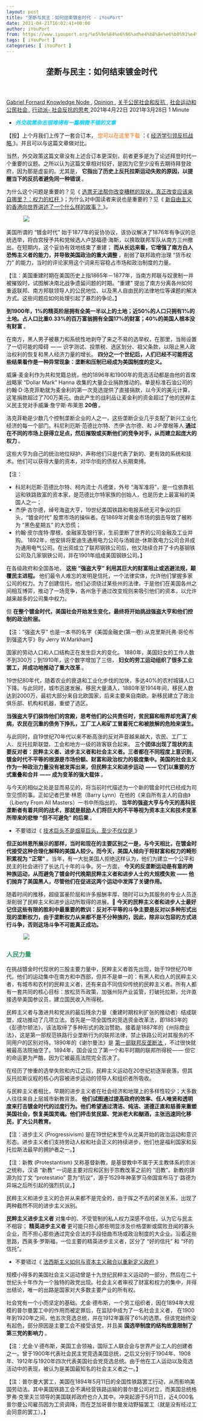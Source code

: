 ```yaml
---
layout: post
title: "垄断与民主：如何结束镀金时代 - iYouPort"
date: 2021-04-21T16:02:41+00:00
author: iYouPort
from: https://www.iyouport.org/%e5%9e%84%e6%96%ad%e4%b8%8e%e6%b0%91%e4%b8%bb%ef%bc%9a%e5%a6%82%e4%bd%95%e7%bb%93%e6%9d%9f%e9%95%80%e9%87%91%e6%97%b6%e4%bb%a3/
tags: [ iYouPort ]
categories: [ iYouPort ]
---
```


<article class="post-15851 post type-post status-publish format-standard has-post-thumbnail hentry category-knowledge-node category-opinion category-45 category-32 category-33 tag-activism tag-antitrust tag-democracy tag-labour-movement tag-monopoly tag-political tag-protest tag-resist tag-social-movement" id="post-15851">
 <header class="entry-header">
  <h1 class="entry-title">
   垄断与民主：如何结束镀金时代
  </h1>
 </header>
 <div class="entry-meta">
  <span class="byline">
   <a href="https://www.iyouport.org/author/gabrielfornard/" rel="author" title="由Gabriel Fornard发布">
    Gabriel Fornard
   </a>
  </span>
  <span class="cat-links">
   <a href="https://www.iyouport.org/category/knowledge-node/" rel="category tag">
    Knowledge Node
   </a>
   ,
   <a href="https://www.iyouport.org/category/opinion/" rel="category tag">
    Opinion
   </a>
   ,
   <a href="https://www.iyouport.org/category/%e5%85%b3%e4%ba%8e%e5%85%ac%e6%b0%91%e7%a4%be%e4%bc%9a%e5%92%8c%e5%8f%8d%e6%8a%97/" rel="category tag">
    关于公民社会和反抗
   </a>
   ,
   <a href="https://www.iyouport.org/category/%e7%a4%be%e4%bc%9a%e8%bf%90%e5%8a%a8%e5%92%8c%e5%85%ac%e6%b0%91%e7%a4%be%e4%bc%9a/" rel="category tag">
    社会运动和公民社会
   </a>
   ,
   <a href="https://www.iyouport.org/category/%e8%a1%8c%e5%8a%a8%e6%b4%be-%e7%a4%be%e4%bc%9a%e5%8f%8d%e6%8a%97%e7%9a%84%e6%80%9d%e8%80%83/" rel="category tag">
    行动派- 社会反抗的思考
   </a>
  </span>
  <span class="published-on">
   <time class="entry-date published" datetime="2021-04-22T00:02:41+08:00">
    2021年4月22日
   </time>
   <time class="updated" datetime="2021-03-28T16:35:06+08:00">
    2021年3月28日
   </time>
  </span>
  <span class="word-count">
   1 Minute
  </span>
 </div>
 <div class="entry-content">
  <ul>
   <li class="graf graf--p">
    <span style="color: #00ccff;">
     <em>
      <strong>
       外交政策杂志很难得有一篇稍微不错的文章
      </strong>
     </em>
    </span>
   </li>
  </ul>
  <p class="graf graf--p">
   【按】上个月我们上传了一套合订本，
   <span style="color: #ff6600;">
    您可以在这里下载
   </span>
   ：《
   <a href="https://www.patreon.com/posts/jing-ji-xue-yin-45482253" rel="noopener" target="_blank">
    经济学引领反抗战略
   </a>
   》。并且可以与这篇文章做对比。
  </p>
  <p class="graf graf--p">
   当然，外交政策这篇文章没有上述合订本更深刻，前者更多是为了论述拜登时代一个重要的议题。之所以认为这篇文章相对较好，是因为它至少没有去期待拜登政府，因为那是虚妄的。尤其是，
   <strong class="markup--strong markup--p-strong">
    它指出了历史上反托拉斯运动失败的原因，以提醒当下的反抗者避免同一种错误
   </strong>
   。
  </p>
  <p class="graf graf--p">
   为什么这个问题是重要的？见《
   <a class="markup--anchor markup--p-anchor" data-href="https://www.iyouport.org/%e4%b8%ba%e4%bb%80%e4%b9%88%e9%80%89%e7%a5%a8%e6%97%a0%e6%b3%95%e5%b8%ae%e4%bd%a0%e6%94%b9%e5%8f%98%e7%b3%9f%e7%b3%95%e7%9a%84%e7%8e%b0%e7%8a%b6%ef%bc%9f%e7%9c%9f%e6%ad%a3%e6%94%b9%e5%8f%98%e5%ba%94/" href="https://www.iyouport.org/%e4%b8%ba%e4%bb%80%e4%b9%88%e9%80%89%e7%a5%a8%e6%97%a0%e6%b3%95%e5%b8%ae%e4%bd%a0%e6%94%b9%e5%8f%98%e7%b3%9f%e7%b3%95%e7%9a%84%e7%8e%b0%e7%8a%b6%ef%bc%9f%e7%9c%9f%e6%ad%a3%e6%94%b9%e5%8f%98%e5%ba%94/" rel="noopener" target="_blank">
    选票无法帮你改变糟糕的现状，真正改变应该来自哪里？：权力的杠杆
   </a>
   》；为什么对中国读者来说也是重要的？见《
   <a class="markup--anchor markup--p-anchor" data-href="https://www.iyouport.org/%e6%96%b0%e8%87%aa%e7%94%b1%e4%b8%bb%e4%b9%89%e7%9a%84%e9%a6%99%e6%b8%af%e5%90%91%e4%b8%96%e7%95%8c%e8%ae%b2%e8%bf%b0%e4%ba%86%e4%b8%80%e4%b8%aa%e4%bb%80%e4%b9%88%e6%a0%b7%e7%9a%84%e6%95%85%e4%ba%8b/" href="https://www.iyouport.org/%e6%96%b0%e8%87%aa%e7%94%b1%e4%b8%bb%e4%b9%89%e7%9a%84%e9%a6%99%e6%b8%af%e5%90%91%e4%b8%96%e7%95%8c%e8%ae%b2%e8%bf%b0%e4%ba%86%e4%b8%80%e4%b8%aa%e4%bb%80%e4%b9%88%e6%a0%b7%e7%9a%84%e6%95%85%e4%ba%8b/" rel="noopener" target="_blank">
    新自由主义的香港向世界讲述了一个什么样的故事？
   </a>
   》。
  </p>
  <figure class="graf graf--figure">
   <img class="graf-image aligncenter jetpack-lazy-image" data-height="800" data-image-id="0*TB2OSfb5z9yyL40T" data-lazy-src="https://cdn-images-1.medium.com/max/1067/0*TB2OSfb5z9yyL40T?is-pending-load=1" data-width="1200" src="https://cdn-images-1.medium.com/max/1067/0*TB2OSfb5z9yyL40T" srcset="data:image/gif;base64,R0lGODlhAQABAIAAAAAAAP///yH5BAEAAAAALAAAAAABAAEAAAIBRAA7"/>
   <noscript>
    <img class="graf-image aligncenter" data-height="800" data-image-id="0*TB2OSfb5z9yyL40T" data-width="1200" src="https://cdn-images-1.medium.com/max/1067/0*TB2OSfb5z9yyL40T"/>
   </noscript>
  </figure>
  <p class="graf graf--p">
   美国所谓的 “镀金时代” 始于1877年的妥协协议，该协议解决了1876年有争议的总统选举，将白宫授予共和党候选人卢瑟福德·海斯，以换取联邦军队从南方三州撤出。在短期内，这个妥协有效地结束了重建；
   <strong class="markup--strong markup--p-strong">
    而从长远来看，它增强了南方白人恐怖主义者的能力，并导致美国政治的重大调整
   </strong>
   ，削弱了联邦政府治理 “货币权力” 的能力，当时的评论家用这个词来形容稳占市场和政治制度的力量。
  </p>
  <p class="graf graf--p">
   【注：美国重建时期在美国历史上指1865年－1877年，当南方邦联与奴隶制一并被摧毁时，试图解决南北战争遗留问题的时期。“重建” 提出了南方分离各州如何重返联邦、南方邦联领导人的公民地位、以及黑人自由民的法律地位等课题的解决方式。这些问题应如何处理引起了暴烈的争论。】
  </p>
  <p class="graf graf--p">
   <strong class="markup--strong markup--p-strong">
    到1900年，1%的精英阶层拥有全美一半以上的土地；近50%的人口只拥有1%的土地。占人口比重0.33%的百万富翁拥有全国17%的财富；40%的美国人根本没有财富
   </strong>
   。
  </p>
  <p class="graf graf--p">
   在南方，黑人男子被暴力和系统性地剥夺了来之不易的选举权，在那里，当局设置了一切可能的障碍  — — 识字测试、投票税、选区划分、祖父条款，以阻止黑人政治权利的恢复和黑人经济力量的增长。
   <strong class="markup--strong markup--p-strong">
    四分之一个世纪后，人们已经不可能将这些结果看作是一种异常现象：垄断和压制已经成为美国制度的定义。
   </strong>
  </p>
  <p class="graf graf--p">
   威廉·麦金利作为共和党籍总统，他的1896年和1900年的竞选活动都是由他的首席战略家 “Dollar Mark” Hanna 收集的大量企业捐款推动的。单是标准石油公司的约翰·D·洛克菲勒就为麦金利的第一次竞选提供了直接捐款，以今天的美元计算，这笔捐款超过了700万美元。由此产生的战利品让麦金利的资金超过了他的民粹主义民主党对手威廉·詹宁斯·布莱恩
   <strong class="markup--strong markup--p-strong">
    20倍
   </strong>
   。
  </p>
  <p class="graf graf--p">
   洛克菲勒是少数几个控制垄断企业的人之一，这些垄断企业几乎支配了新兴工业化经济的每一个部门。科尼利厄斯·范德比尔特、杰伊·古尔德、和 J·P·摩根等人
   <strong class="markup--strong markup--p-strong">
    通过在不同的市场上获得立足点，然后摧毁或买断他们的竞争对手，从而建立起庞大的权力
   </strong>
   。
  </p>
  <p class="graf graf--p">
   这些大亨为自己的统治地位辩护，声称他们只是代表了新的、更有效的系统和技术。他们可以获得大量的资本，对华尔街的债权人长期束缚。
  </p>
  <p class="graf graf--p">
   【注：
  </p>
  <ul class="postList">
   <li class="graf graf--li">
    科尼利厄斯·范德比尔特、柯内流士·凡德堡，外号 “海军准将”，是一位依靠航运和铁路致富的资本家，是范德比尔特家族的创始人，也是历史上最富裕的美国人之一；
   </li>
   <li class="graf graf--li">
    杰伊·古尔德，绰号海盗大亨，19世纪美国铁路和电报系统无可争议的巨头，“镀金时代” 股票市场的操纵者。在1869年对黄金市场的狙击导致了被称为 “黑色星期五” 的大恐慌；
   </li>
   <li class="graf graf--li">
    约翰·皮尔庞特·摩根，金融家及银行家，生前垄断了世界的公司金融及工业并购。 1892年，他安排将爱迪生通用电力公司与汤姆逊-休斯敦电力公司合并成为通用电气公司。在出资成立了联邦钢铁公司后，他又陆续合并了卡内基钢铁公司及几家钢铁公司，并在1901年组成美国钢铁公司。】
   </li>
  </ul>
  <p class="graf graf--p">
   在各级政府和全国各地，
   <strong class="markup--strong markup--p-strong">
    这些 “强盗大亨” 利用其巨大的财富阻止或逃避法规，颠覆民主进程。
   </strong>
   他们最令人难忘的发明是信托，一个法律实体，允许他们掌握多家公司的权力。为了创建信托，他们必须绕过某些州的法律，于是他们在美国各州之间相互博弈，推动了一场竞争，各州急于通过改变规则来吸引他们的资本，以允许越来越多的公司集中权力。
  </p>
  <p class="graf graf--p">
   但
   <strong class="markup--strong markup--p-strong">
    在整个镀金时代，美国社会开始发生变化，最终将开始挑战强盗大亨和他们控制的政治阶层。
   </strong>
  </p>
  <p class="graf graf--p">
   【注：“强盗大亨” 也是一本书的名字《美国金融史(第一卷):从克里斯托弗·哥伦布到强盗大亨》By Jerry W.Markham】
  </p>
  <p class="graf graf--p">
   国家的劳动人口和人口结构正在发生巨大的变化。 1880年，美国妇女的工作人数不到300万；到1910年，这个数字增加了三倍，
   <strong class="markup--strong markup--p-strong">
    妇女的劳工运动组织了很多工业罢工，并成功地推动了重大改革
   </strong>
   。
  </p>
  <p class="graf graf--p">
   19世纪80年代，随着农业的衰退和工业化步伐的加快，多达40%的农村城镇人口下降。与此同时，城市迅速发展。移民大量涌入，1880年至1914年间，移民人数达到2000万，最初大部分来自北欧国家，后来主要来自南欧。新移民建立了政治俱乐部、机构和机器，重塑了选区。
  </p>
  <p class="graf graf--p">
   <strong class="markup--strong markup--p-strong">
    当强盗大亨们装饰他们的宫殿，思考他们的公共责任时，贫民窟和租界却充满了疾病，农民在沉重的债务下挣扎，工厂工人和矿工冒着死亡和被肢解的危险来谋生。
   </strong>
  </p>
  <p class="graf graf--p">
   与此同时，自19世纪70年代以来不断高涨的反对声音越来越大，农民、工厂工人、反托拉斯联盟、工会和地方一级的政客联合起来。
   <strong class="markup--strong markup--p-strong">
    三个团体出现了现状的主要反对者：民粹主义者、进步主义者和社会主义者。三者都在不同程度上意识到，镀金时代不平等的根源是市场份额、财富和政治权力的极度集中。美国的社会主义作为一种政治力量没有被发挥出来，但民粹主义和进步运动  — — 它们以重要的方式重叠和合并  — — 成为变革的强大载体
   </strong>
   。
  </p>
  <p class="graf graf--p">
   与今天的相似之处是显而易见的，将当前时代描述为一个新的镀金时代已经成为司空见惯的事。正如记者巴里·林恩（Barry Lynn）在他的《来自所有主人的自由》（Liberty From All Masters）一书中所指出的，
   <strong class="markup--strong markup--p-strong">
    当年的强盗大亨与今天的高科技垄断者有着共同的战术，那就是鼓励人们将巨大的不平等视为资本主义和技术变革所带来的悲惨 “但不可避免” 的后果
   </strong>
   。
  </p>
  <ul class="postList">
   <li class="graf graf--li">
    不要错过《
    <a class="markup--anchor markup--li-anchor" data-href="https://www.iyouport.org/%e6%8a%80%e6%9c%af%e5%b7%a8%e5%a4%b4%e4%b8%8d%e6%98%af%e7%83%9f%e8%8d%89%e5%b7%a8%e5%a4%b4%ef%bc%8c%e8%87%b3%e5%b0%91%e4%b8%8d%e4%bb%85%e4%bb%85%e6%98%af/" href="https://www.iyouport.org/%e6%8a%80%e6%9c%af%e5%b7%a8%e5%a4%b4%e4%b8%8d%e6%98%af%e7%83%9f%e8%8d%89%e5%b7%a8%e5%a4%b4%ef%bc%8c%e8%87%b3%e5%b0%91%e4%b8%8d%e4%bb%85%e4%bb%85%e6%98%af/" rel="noopener" target="_blank">
     技术巨头不是烟草巨头，至少不仅仅是
    </a>
    》
   </li>
  </ul>
  <p class="graf graf--p">
   <strong class="markup--strong markup--p-strong">
    但正如林恩所展示的那样，当时和现在的主要区别之一是，与今天相比，在镀金时代接受这种合理化解释的美国人较少。而今天，美国人倾向于将财富和权力的畸形积累视为 “正常”
   </strong>
   。当年，有一大批美国人拒绝这样认为，他们为建立一个公平和民主的社会进行了长达几十年的斗争。另一方面，
   <strong class="markup--strong markup--p-strong">
    今天的反垄断运动是有意的跨种族运动，从而避免了镀金时代晚期民粹主义者和进步人士的大规模失败 —— 他们抛弃了美国黑人，尽管他们在促进这两个运动中发挥了关键作用。
   </strong>
  </p>
  <p class="graf graf--p">
   随着时间的推移，超级富豪阶层和许多报酬丰厚、随时可以为其服务的专业人员逐渐削弱了民粹主义和进步运动所取得的进展。📌
   <strong class="markup--strong markup--p-strong">
    今天的民粹主义者和进步人士最好记住这些有限的胜利中最重要的教训：反对不平等的斗争主要是反对以多种形式出现的垄断权力，由于垄断权力从来都不是不分种族的，因此，除非以包容的方式进行斗争，否则这场斗争不可能真正成功。
   </strong>
  </p>
  <figure class="graf graf--figure">
   <img class="graf-image aligncenter jetpack-lazy-image" data-height="550" data-image-id="0*xn_B6wj2MSt-4sJM.jpg" data-lazy-src="https://i2.wp.com/cdn-images-1.medium.com/max/1067/0*xn_B6wj2MSt-4sJM.jpg?w=1100&amp;is-pending-load=1#038;ssl=1" data-recalc-dims="1" data-width="825" src="https://i2.wp.com/cdn-images-1.medium.com/max/1067/0*xn_B6wj2MSt-4sJM.jpg?w=1100&amp;ssl=1" srcset="data:image/gif;base64,R0lGODlhAQABAIAAAAAAAP///yH5BAEAAAAALAAAAAABAAEAAAIBRAA7"/>
   <noscript>
    <img class="graf-image aligncenter" data-height="550" data-image-id="0*xn_B6wj2MSt-4sJM.jpg" data-recalc-dims="1" data-width="825" src="https://i2.wp.com/cdn-images-1.medium.com/max/1067/0*xn_B6wj2MSt-4sJM.jpg?w=1100&amp;ssl=1"/>
   </noscript>
  </figure>
  <h3 class="graf graf--p">
   <span style="color: #339966;">
    <strong class="markup--strong markup--p-strong">
     人民力量
    </strong>
   </span>
  </h3>
  <p class="graf graf--p">
   在挑战镀金时代现状的三股主要力量中，民粹主义者首先出现，始于19世纪70年代。他们的运动集中在南方和中西部，但并不是单一的：有黑人和白人的民粹主义者，有城市和农村的民粹主义者，还有来自不同信仰传统的民粹主义者。所有人都有一套共同的核心目标：放松货币政策，加强州际产业监管，打破托拉斯，允许直接选举美国参议员，建立国民收入所得税。
  </p>
  <p class="graf graf--p">
   民粹主义者与激进共和党派的最后残余力量（重建时期权利扩张的推动者）结成联盟，成功推动了几项立法。首先是一项全国性的竞选资金改革法，即1883年的《彭德尔顿法》，该法取缔了多种形式的政治赞助。接着是1887年的《州际商业法》，这是第一部规范铁路行业垄断行为的联邦法律，禁止铁路公司对其服务的不同用户的区别对待。1890年的《谢尔曼法》是
   <a class="markup--anchor markup--p-anchor" data-href="https://www.ftc.gov/tips-advice/competition-guidance/guide-antitrust-laws/antitrust-laws" href="https://www.ftc.gov/tips-advice/competition-guidance/guide-antitrust-laws/antitrust-laws" rel="noopener" target="_blank">
    第一部联邦反垄断法
   </a>
   ，不过很快就被最高法院抽空了。1894年，国会设立了第一个和平时期的联邦所得税 — — 但它的命运更为严酷，因为它被最高法院完全否决了。
  </p>
  <p class="graf graf--p">
   在经历了惨重的选举失败和内讧之后，民粹主义运动在20世纪初逐渐衰落，但其反托拉斯议程的核心内容被进步运动的领导人和组织者所吸收。
  </p>
  <p class="graf graf--p">
   与民粹主义者相比，早期的进步主义者在社会经济和地理上的多样性较少；大多数人往往来自上层城市新教背景。
   <strong class="markup--strong markup--p-strong">
    他们试图通过提高政府的效率、任人唯贤和透明度来打击镀金时代的过度行为。他们希望通过清洁、纯洁、道德正直和慈善来重塑美国社会，恢复美国灵魂。他们抨击贫民窟、党派老大和酗酒，主张迅速同化移民，扩大公共教育。
   </strong>
  </p>
  <p class="graf graf--p">
   【注：进步主义 (Progressivism) 是在19世纪末至今从北美开始的政治运动和意识形态。进步主义者们支持劳动人权和社会正义的持续进步，他们也是福利国家和反托拉斯法最早的拥护者之一。】
  </p>
  <p class="graf graf--p">
   【注：新教 (Protestantism) 又称基督新教，是基督教中不属于天主教体系的宗派之统称，汉语 “新教” 一词是主要对应和区别于宗教改革之前的 “旧教”。新教的辞源为拉丁文 “protestatio” 意为“抗议”，源于1529年神圣罗马帝国宣布马丁·路德为异端之后所引起的强烈抗议。】
  </p>
  <p class="graf graf--p">
   民粹主义和进步主义的合并从来都不是完全的，由于挥之不去的紧张关系，出现了两种截然不同的进步主义派别。
  </p>
  <p class="graf graf--p">
   <strong class="markup--strong markup--p-strong">
    民粹主义进步主义者
   </strong>
   对集中的、不受管制的私人权力深感不信任，认为它与民主不相容；
   <strong class="markup--strong markup--p-strong">
    精英进步主义者
   </strong>
   更可能只担心那些明显涉及价格垄断或腐败丑闻的寡头企业，而不担心那些通过完全合法的手段扭曲市场或政治制度的大企业。沿着这些思路，西奥多·罗斯福，一位主要的精英进步主义者，区分了 “好的信托” 和 “坏的信托”。
  </p>
  <ul class="postList">
   <li class="graf graf--li">
    不要错过《
    <a class="markup--anchor markup--li-anchor" data-href="https://www.iyouport.org/%e6%b3%95%e8%a5%bf%e6%96%af%e4%b8%bb%e4%b9%89%e5%a6%82%e4%bd%95%e4%b8%8e%e8%b5%84%e6%9c%ac%e4%b8%bb%e4%b9%89%e8%9e%8d%e5%90%88%e4%bb%a5%e9%87%8d%e6%96%b0%e5%ae%9a%e4%b9%89%e6%94%bf%e5%ba%9c/" href="https://www.iyouport.org/%e6%b3%95%e8%a5%bf%e6%96%af%e4%b8%bb%e4%b9%89%e5%a6%82%e4%bd%95%e4%b8%8e%e8%b5%84%e6%9c%ac%e4%b8%bb%e4%b9%89%e8%9e%8d%e5%90%88%e4%bb%a5%e9%87%8d%e6%96%b0%e5%ae%9a%e4%b9%89%e6%94%bf%e5%ba%9c/" rel="noopener" target="_blank">
     法西斯主义如何与资本主义融合以重新定义政府
    </a>
    》
   </li>
  </ul>
  <p class="graf graf--p">
   规模小得多的美国社会主义运动曾是十九世纪民粹主义运动的一部分，然后在二十世纪头十年作为一个独特的政党出现。社会主义者审视了财富和权力的集中，并得出结论，唯一的出路是国家对大多数主要产业的所有权。
  </p>
  <p class="graf graf--p">
   社会党有一个小而坚定的基础。尤金·德布斯，一个劳工组织者，因在1894年大规模的普尔曼罢工中的作用而被定罪后，在监狱中成为了一名社会主义者， 在1900年到1920年之间，他五次竞选总统，并在1912年赢得了6%的选票。但该党始终没有起色，部分原因是主要工会不接受该党，并且美
   <strong class="markup--strong markup--p-strong">
    国选举制度的结构故意限制了第三党的影响力
   </strong>
   。
  </p>
  <p class="graf graf--p">
   【注：尤金·V·德布斯，美国工会领袖，国际工人联合会与世界产业工人的创建者之一。曾于1900年代表社会民主党竞选美国总统，之后又分别于1904年、1908年、1912年与1920年四次代表美国社会党竞选总统。由于他在工人运动以及竞选活动中的表现，被认为是美国最知名的社会主义者之一。】
  </p>
  <p class="graf graf--p">
   【注：普尔曼大罢工，美国在1894年5月11日的全国性铁路罢工行动，从而影响美国劳动法。其中美国铁路工会不满经营铁路运输的普尔曼公司对立，而美国总统格罗弗·克里夫兰领导的美国联邦政府也介入其中。冲突起源于5月11日，近4,000名普尔曼公司雇员因为工资调降，而在芝加哥普尔曼发动野猫罢工（就是没有经过工会同意的罢工）。】
  </p>
  <figure class="graf graf--figure">
   <p>
    <figure class="wp-caption aligncenter" style="width: 979px">
     <img alt="" class="graf-image jetpack-lazy-image" data-height="1286" data-image-id="0*FsQy0kw2bwOUpnuC.jpg" data-lazy-src="https://i0.wp.com/cdn-images-1.medium.com/max/1067/0*FsQy0kw2bwOUpnuC.jpg?resize=979%2C1286&amp;is-pending-load=1#038;ssl=1" data-recalc-dims="1" data-width="979" height="1286" src="https://i0.wp.com/cdn-images-1.medium.com/max/1067/0*FsQy0kw2bwOUpnuC.jpg?resize=979%2C1286&amp;ssl=1" srcset="data:image/gif;base64,R0lGODlhAQABAIAAAAAAAP///yH5BAEAAAAALAAAAAABAAEAAAIBRAA7" width="979"/>
     <noscript>
      <img alt="" class="graf-image" data-height="1286" data-image-id="0*FsQy0kw2bwOUpnuC.jpg" data-recalc-dims="1" data-width="979" height="1286" src="https://i0.wp.com/cdn-images-1.medium.com/max/1067/0*FsQy0kw2bwOUpnuC.jpg?resize=979%2C1286&amp;ssl=1" width="979"/>
     </noscript>
     <figcaption class="wp-caption-text">
      Eugene Debs
     </figcaption>
    </figure>
   </p>
  </figure>
  <h3 class="graf graf--p">
   <span style="color: #339966;">
    <strong class="markup--strong markup--p-strong">
     不完整的胜利
    </strong>
   </span>
  </h3>
  <p class="graf graf--p">
   从重建结束到1917年美国加入第一次世界大战期间，民粹主义、进步主义和社会主义在各级政府中不断对话。它们也经常与其他学派发生冲突，如社团主义，后者颂扬大公司规模不断扩大 “是进步和效率的标志”，并认为虽然可能需要进行小的调整，但政府配套产业是增长的关键。
  </p>
  <p class="graf graf--p">
   这个时代最清晰的政治时刻出现在1912年的总统选举中，当时企业垄断化被明确列入表决。社会党候选人 Debs 提议将工业巨头国有化；共和党候选人威廉·塔夫脱为现状辩护，承诺起诉严重滥用的信托公司，
   <strong class="markup--strong markup--p-strong">
    但放弃了任何根本性的改变。
   </strong>
  </p>
  <p class="graf graf--p">
   罗斯福曾在1901年至1909年作为共和党人担任总统，这次未能获得党内提名，而是作为进步党的候选人参选，他主张政府和企业之间自上而下的联盟，他称之为 “新民族主义”。罗斯福是以反托拉斯官员的身份出名的。但到了1912年  — — 尽管他的党派的名字（进步党） — —
   <strong class="markup--strong markup--p-strong">
    他已经成为一个全面的社团主义者。
   </strong>
  </p>
  <p class="graf graf--p">
   民主党候选人，新泽西州州长伍德罗·威尔逊，在他称为 “
   <a class="markup--anchor markup--p-anchor" data-href="https://www.foreignaffairs.com/articles/1956-01-01/woodrow-wilson-perspective" href="https://www.foreignaffairs.com/articles/1956-01-01/woodrow-wilson-perspective" rel="noopener" target="_blank">
    新自由
   </a>
   ” 的议程中，采用了更接近民粹主义的方法，其重点是有系统地分散私人权力和更广泛地管制工业。
  </p>
  <p class="graf graf--p">
   威尔逊以435张选举团票果断获胜。他迅速采取行动，实践他的反垄断设想。他采取的最有影响的步骤之一是将1914年的《克莱顿法案》签署为法律，该法案加强了反垄断法规。正如 Lynn 在书中所述，
   <strong class="markup--strong markup--p-strong">
    威尔逊把他用来签署该法案的那支笔寄给了美国最重要的工会  — — 美国劳工联合会的负责人塞缪尔·龚帕斯。两人都明白，劳工政策和反托拉斯政策是一个硬币的两面：支持劳工的法律使工人更容易成立工会，而反托拉斯法则使资本家更难以相互勾结虐待工人。龚帕斯称克莱顿法为 “劳工的大宪章”。
   </strong>
  </p>
  <p class="graf graf--p">
   【注：龚帕斯 (Samuel Gompers) 美国工会领袖，美国劳工历史重要人物。1886年创办美国劳工联盟，1886－1894、1895－1924年担任会长。 龚帕斯主张工会要受重视，并可以讨价还价，使工人在工作空间、短工时、高薪酬等方面受保障；反对政府干预。】
  </p>
  <figure class="graf graf--figure">
   <p>
    <figure class="wp-caption aligncenter" style="width: 1067px">
     <img alt="" class="graf-image jetpack-lazy-image" data-height="802" data-image-id="1*AC7tIYdPVf6ZyYYSbzhagA.png" data-lazy-src="https://i1.wp.com/cdn-images-1.medium.com/max/1067/1*AC7tIYdPVf6ZyYYSbzhagA.png?resize=1067%2C714&amp;is-pending-load=1#038;ssl=1" data-recalc-dims="1" data-width="1198" height="714" src="https://i1.wp.com/cdn-images-1.medium.com/max/1067/1*AC7tIYdPVf6ZyYYSbzhagA.png?resize=1067%2C714&amp;ssl=1" srcset="data:image/gif;base64,R0lGODlhAQABAIAAAAAAAP///yH5BAEAAAAALAAAAAABAAEAAAIBRAA7" width="1067"/>
     <noscript>
      <img alt="" class="graf-image" data-height="802" data-image-id="1*AC7tIYdPVf6ZyYYSbzhagA.png" data-recalc-dims="1" data-width="1198" height="714" src="https://i1.wp.com/cdn-images-1.medium.com/max/1067/1*AC7tIYdPVf6ZyYYSbzhagA.png?resize=1067%2C714&amp;ssl=1" width="1067"/>
     </noscript>
     <figcaption class="wp-caption-text">
      威尔逊和塔夫脱（Wilson and Taft），1913年在华盛顿特区国会图书馆/路透社
     </figcaption>
    </figure>
   </p>
  </figure>
  <p class="graf graf--p">
   然而，这一胜利是不完整的。虽然威尔逊的反垄断议程使所有种族的工人都能受益，
   <strong class="markup--strong markup--p-strong">
    但他的总统任期没能推动种族正义的事业。
   </strong>
  </p>
  <p class="graf graf--p">
   在1912年的选举中，黑人知识分子中的佼佼者W.E.B.杜波依斯打破了黑人与共和党结盟的传统，支持威尔逊。杜波依斯的《黑人重建》一书是反垄断的经典之作，他之所以选择威尔逊，一方面是因为威尔逊承诺与托拉斯对抗，另一方面是因为罗斯福公开的种族主义。(威尔逊本人根深蒂固的种族偏见稍微不那么公开。)
  </p>
  <p class="graf graf--p">
   但当
   <strong class="markup--strong markup--p-strong">
    威尔逊在赢得大选后，将黑人领袖拒之于关键岗位之外，并拥护种族隔离制度时，杜波依斯感到非常失望
   </strong>
   。
  </p>
  <p class="graf graf--p">
   【注：W·E·B·杜波依斯，美国社会学家、历史学家、民权运动者、泛非主义者、作家和编辑。杜波依斯出生于马萨诸塞州大巴灵顿，在一个相对包容、多元的环境中长大。他是哈佛大学第一个取得博士学位的非裔美国人，毕业之后任职于亚特兰大大学，教授历史学、社会学和经济学。他于1935年发表的巨著《美国的黑人重建》（
   <em class="markup--em markup--p-em">
    Black Reconstruction in America
   </em>
   ）挑战了 “黑人应该对重建时代的失败负责” 的传统思想。在社会学领域，他写就了第一本系统性研究著作。】
  </p>
  <p class="graf graf--p">
   <strong class="markup--strong markup--p-strong">
    威尔逊根本不是特例：在那些年里，白人民粹主义者、进步人士和劳工领袖都广泛地抛弃了黑人公民
   </strong>
   。
  </p>
  <p class="graf graf--p">
   在镀金时代的头20年，跨种族组织似乎有可能取得成功，黑人农耕民粹主义者在南方代表了一种独立的政治力量，他们与白人同行合作。早期的美国劳工联合会欢迎黑人和白人工人。共和党曾经接受过黑人选民。威尔逊也曾承诺为他们提供一个家，有那么一瞬间，1912年的民主党似乎可以作为一个 “家” ……
   <strong class="markup--strong markup--p-strong">
    但这一切都化为乌有了：当面对建立多种族联盟的挑战时，民粹主义者和进步人士从这项任务中退缩，先是无助，然后拥抱种族主义，最后是种族隔离  — — 最后宁愿保持南方白人民主党人的支持，这也是多年后限制新政影响力的动态的前奏。
   </strong>
  </p>
  <figure class="graf graf--figure">
   <img class="graf-image aligncenter jetpack-lazy-image" data-height="933" data-image-id="0*u9_QTNMuYnbPxwym" data-lazy-src="https://cdn-images-1.medium.com/max/1067/0*u9_QTNMuYnbPxwym?is-pending-load=1" data-width="1400" src="https://cdn-images-1.medium.com/max/1067/0*u9_QTNMuYnbPxwym" srcset="data:image/gif;base64,R0lGODlhAQABAIAAAAAAAP///yH5BAEAAAAALAAAAAABAAEAAAIBRAA7"/>
   <noscript>
    <img class="graf-image aligncenter" data-height="933" data-image-id="0*u9_QTNMuYnbPxwym" data-width="1400" src="https://cdn-images-1.medium.com/max/1067/0*u9_QTNMuYnbPxwym"/>
   </noscript>
  </figure>
  <h3 class="graf graf--p">
   <span style="color: #339966;">
    <strong class="markup--strong markup--p-strong">
     公共事业
    </strong>
   </span>
  </h3>
  <p class="graf graf--p">
   与二十世纪初的前辈一样，今天的美国人经历了几十年来
   <a class="markup--anchor markup--p-anchor" data-href="https://www.iyouport.org/%e5%8a%a8%e7%89%a9%e5%86%9c%e5%9c%ba%e7%9a%84%e4%b8%96%e7%95%8c/" href="https://www.iyouport.org/%e5%8a%a8%e7%89%a9%e5%86%9c%e5%9c%ba%e7%9a%84%e4%b8%96%e7%95%8c/" rel="noopener" target="_blank">
    日益严重的不平等
   </a>
   和
   <a class="markup--anchor markup--p-anchor" data-href="https://www.iyouport.org/%e4%bd%a0%e5%8f%aa%e6%98%af%e5%af%a1%e5%a4%b4%e4%bb%ac%e8%90%a5%e9%80%a0%e7%9a%84%e6%95%b0%e5%ad%97%e7%a7%8d%e6%a4%8d%e5%9b%ad%e9%87%8c%e7%9a%84%e5%86%9c%e5%a5%b4%ef%bc%9a%e6%94%b9%e5%8f%98%e8%a2%ab/" href="https://www.iyouport.org/%e4%bd%a0%e5%8f%aa%e6%98%af%e5%af%a1%e5%a4%b4%e4%bb%ac%e8%90%a5%e9%80%a0%e7%9a%84%e6%95%b0%e5%ad%97%e7%a7%8d%e6%a4%8d%e5%9b%ad%e9%87%8c%e7%9a%84%e5%86%9c%e5%a5%b4%ef%bc%9a%e6%94%b9%e5%8f%98%e8%a2%ab/" rel="noopener" target="_blank">
    财富与权力的日益集中
   </a>
   。仅在过去的十年里，全球就有近50万家企业合并。10%的美国人现在控制了全国97%的资本收入。
  </p>
  <p class="graf graf--p">
   自2008年全球金融危机以来产生的新收入中，有近一半流向了最富有的1%精英阶层。最富有的三个美国人的财富总和超过了最贫穷的1.6亿美国人的总合。
  </p>
  <p class="graf graf--p">
   在大多数行业，少数几家公司控制着整个领域，支配着条款，挤压着竞争对手，并利用差异化定价来榨取现金和权力。三家公司控制着数字广告，四家公司主导着牛肉包装，越来越少的公司拥有全国的医院。
   <strong class="markup--strong markup--p-strong">
    为了扭转这种垄断潮流，今天的民粹主义者和进步人士应该把注意力集中在推动他们的前辈的优先事项上：解散那些已经变得过于庞大的公司（或将它们重新归为公共事业），并通过严格限制
   </strong>
   <a class="markup--anchor markup--p-anchor" data-href="https://www.iyouport.org/%e4%bb%80%e4%b9%88%e6%98%af%e9%bb%91%e9%92%b1%ef%bc%9f%e8%a7%a3%e7%ad%945%e4%b8%aa%e9%97%ae%e9%a2%98/" href="https://www.iyouport.org/%e4%bb%80%e4%b9%88%e6%98%af%e9%bb%91%e9%92%b1%ef%bc%9f%e8%a7%a3%e7%ad%945%e4%b8%aa%e9%97%ae%e9%a2%98/" rel="noopener" target="_blank">
    <strong class="markup--strong markup--p-strong">
     竞选捐款
    </strong>
   </a>
   <strong class="markup--strong markup--p-strong">
    ，使财富更难
   </strong>
   <a class="markup--anchor markup--p-anchor" data-href="https://www.iyouport.org/%e5%9b%bd%e7%8e%8b%e4%bb%ac%e7%9a%84%e6%99%9a%e5%ae%b4-%e8%bf%99%e6%98%af%e4%b8%80%e5%9c%ba%e7%9c%8b%e4%b8%8d%e8%a7%81%e7%9a%84%e6%94%bf%e5%8f%98/" href="https://www.iyouport.org/%e5%9b%bd%e7%8e%8b%e4%bb%ac%e7%9a%84%e6%99%9a%e5%ae%b4-%e8%bf%99%e6%98%af%e4%b8%80%e5%9c%ba%e7%9c%8b%e4%b8%8d%e8%a7%81%e7%9a%84%e6%94%bf%e5%8f%98/" rel="noopener" target="_blank">
    <strong class="markup--strong markup--p-strong">
     购买政治影响力
    </strong>
   </a>
   <strong class="markup--strong markup--p-strong">
    。
   </strong>
  </p>
  <p class="graf graf--p">
   在镀金时代，面临滥用信托的农民和工人有一个问题：某些服务如果是全国性的，效果会更好，而且有广泛的用户基础才有价值。城市公交、送水、国家铁路都需要统一，或者至少不能完全分散。但集中的私人权力会侵蚀民主，造成不平等。
  </p>
  <p class="graf graf--p">
   民粹主义者和进步人士通过将古老的 “公共承运” 原则应用于现代工业国家来解决这个问题。公共承运认为，某些行业服务于基本的公共职能，应该从公共利益出发进行管理  — — 即 强制收取合理的和固定的费用，禁止区分和歧视购买者。
  </p>
  <p class="graf graf--p">
   镀金时代的组织者要求大的网络化产业必须接受这种管制，否则就会被国有化。对于高度管制的行业和国有行业，他们经常使用 “公共事业” 这个词。他们将这一框架应用于广泛的商品和服务，这些商品和服务对社会很重要，但不能以分散的方式轻易或有效地提供，如水、电、煤气、电讯和交通。
  </p>
  <p class="graf graf--p">
   今天，反垄断活动家也在使用这种方法，追求的是拆分和公共事业监管的融合  — — 例如，他们要求亚马逊对其市场上的所有卖家一视同仁，还坚持要求亚马逊的市场与仓库分离，其仓库之间也要相互分离，这样他们的工人才有机会成立工会。
  </p>
  <figure class="graf graf--figure">
   <img class="graf-image aligncenter jetpack-lazy-image" data-height="500" data-image-id="0*QGkpAlGTFbXjJdNA.jpg" data-lazy-src="https://i1.wp.com/cdn-images-1.medium.com/max/1067/0*QGkpAlGTFbXjJdNA.jpg?w=1100&amp;is-pending-load=1#038;ssl=1" data-recalc-dims="1" data-width="1024" src="https://i1.wp.com/cdn-images-1.medium.com/max/1067/0*QGkpAlGTFbXjJdNA.jpg?w=1100&amp;ssl=1" srcset="data:image/gif;base64,R0lGODlhAQABAIAAAAAAAP///yH5BAEAAAAALAAAAAABAAEAAAIBRAA7"/>
   <noscript>
    <img class="graf-image aligncenter" data-height="500" data-image-id="0*QGkpAlGTFbXjJdNA.jpg" data-recalc-dims="1" data-width="1024" src="https://i1.wp.com/cdn-images-1.medium.com/max/1067/0*QGkpAlGTFbXjJdNA.jpg?w=1100&amp;ssl=1"/>
   </noscript>
  </figure>
  <p class="graf graf--p">
   在镀金时代，民粹主义者、进步主义者、社会主义者，甚至一些社团主义者，都在呼吁竞选财务改革  — — 他们取得了很大的进展。1907年，《蒂尔曼法案》禁止企业向选举活动捐款。三年后，国会通过了《联邦反腐法》，首次要求联邦级候选人披露其资金来源。此后，又对捐款进行了进一步限制。这些措施的影响是立竿见影的，而且是长期的：按人均计算，对联邦公职候选人的竞选捐款大幅下降。
  </p>
  <p class="graf graf--p">
   事实上，只有在最近数十年，企业的竞选开支才达到了 “镀金时代” 的水平。这些关于竞选资金的步骤体现了民粹主义与进步主义的关系：南方和西方的民粹主义者支持这些步骤，因为他们厌恶大公司的霸权；城市进步主义者支持这些步骤，因为他们反对罪恶、浪费和腐败的行为；由于这种自下而上的支持，当选官员别无选择，只能接受这些步骤。
  </p>
  <h3 class="graf graf--p">
   <span style="color: #339966;">
    <strong class="markup--strong markup--p-strong">
     前进之路
    </strong>
   </span>
  </h3>
  <p class="graf graf--p">
   今天的反垄断议程将需要一个新的民粹主义-进步运动。这一前景似乎不像几年前那样遥不可及。今天，小企业主和仓库工人正在联合新的草根团体，向当今的垄断企业发起挑战，并将非白人的困境放在首位和中心位置。
  </p>
  <p class="graf graf--p">
   其中一个组织是 “雅典娜”，这是一个多元化的多种族联盟，其非白人领导人认为，亚马逊对黑人工人的虐待特别严重，对少数族裔拥有的企业的破坏性影响也特别大。与此同时，来自佛蒙特州的民主党独立参议员伯尼-桑德斯（Bernie Sanders）和马萨诸塞州的民主党参议员伊丽莎白-沃伦（Elizabeth Warren）等全国性政治人物经常抨击垄断者的权力滥用，其他许多民主党国会议员和州检察长也是如此。
  </p>
  <p class="graf graf--p">
   来自罗德岛的美国民主党代表、众议院反垄断小组委员会主席 David Cicilline 最近结束了对科技巨头公司长达16个月的出色调查，收集了超过100万份文件，采访了数百名专家，并召集亚马逊、苹果、Facebook 和谷歌的首席执行官在国会作证。
  </p>
  <p class="graf graf--p">
   由此产生的报告呼吁对科技巨头公司进行 “结构性分离”，或者说拆分；对具有巨大网络效应的公司实行非歧视制度（一种公共事业监管的形式）；推翻有害的法院判决；以及执行现有法律打击滥用行为  — — 这一监管议程很容易扩展到科技巨头之外。
  </p>
  <p class="graf graf--p">
   同样重要的是，报告将垄断权力框定为不平等的根源和对民主的威胁。”美国的民主一直在与垄断权力作斗争”，Cicilline 在去年7月的一次委员会听证会上说。他指出，
   <strong class="markup--strong markup--p-strong">
    科技巨头平台就像镀金时代的信托公司一样，“享有挑选赢家和输家的权力，动摇小企业的地位，在扼杀竞争者的同时使自己富裕起来。他们支配条款、发号施令、颠覆整个行业、如同一个私人政府的权力。”
   </strong>
  </p>
  <p class="graf graf--p">
   反垄断有可能弥合过去十年来瘫痪美国政治的党派分歧。最近的民调显示，共和党人对反托拉斯的支持率很高。而一些共和党国会议员踊跃参加了 Cicilline 的调查。最后，他们单独发布了一份报告，大多同意民主党多数派报告的诊断，但对其药方不再认可。
  </p>
  <p class="graf graf--p">
   大多数共和党领导人除了使用民粹主义的语言外，几乎没有什么作为；没有人站出来支持反垄断行动。然而，如果他们的选民更加关注这一问题，这种情况可能会发生变化。
  </p>
  <p class="graf graf--p">
   <strong class="markup--strong markup--p-strong">
    阻碍新的民粹主义-进步主义反垄断运动的将是精英政客及其
   </strong>
   <a class="markup--anchor markup--p-anchor" data-href="https://www.iyouport.org/%e5%9b%bd%e7%8e%8b%e4%bb%ac%e7%9a%84%e6%99%9a%e5%ae%b4-%e8%bf%99%e6%98%af%e4%b8%80%e5%9c%ba%e7%9c%8b%e4%b8%8d%e8%a7%81%e7%9a%84%e6%94%bf%e5%8f%98/" href="https://www.iyouport.org/%e5%9b%bd%e7%8e%8b%e4%bb%ac%e7%9a%84%e6%99%9a%e5%ae%b4-%e8%bf%99%e6%98%af%e4%b8%80%e5%9c%ba%e7%9c%8b%e4%b8%8d%e8%a7%81%e7%9a%84%e6%94%bf%e5%8f%98/" rel="noopener" target="_blank">
    <strong class="markup--strong markup--p-strong">
     深藏不露的大公司支持者
    </strong>
   </a>
   <strong class="markup--strong markup--p-strong">
    。
   </strong>
  </p>
  <p class="graf graf--p">
   另一个障碍将是当代进步人士中的一种渐进主义倾向。
   <strong class="markup--strong markup--p-strong">
    而财富和权力的过度集中并不是一个孤立的问题，无法通过适度的改革来解决，它就是当代美国的操作系统，需要全面改写。
   </strong>
  </p>
  <p class="graf graf--p">
   自下而上的愤怒和对更多民主的渴求可以克服这些障碍 — — 但前提是今天的活动家们要避免镀金时代改革者抛弃黑人盟友的错误。
  </p>
  <p class="graf graf--p">
   📌 今天的民粹主义进步人士不应该尽量减少集中的财富和种族不公正之间的联系 — — 他们应该突出这种联系，并培养一个广泛的、多种族的联盟。如果他们做不到这一点，他们对今天的强盗大亨赢得的任何胜利都将被证明是空洞的，民主事业将再次倒退。⚪️
  </p>
  <p class="graf graf--p">
   <a class="markup--anchor markup--p-anchor" data-href="https://www.foreignaffairs.com/articles/united-states/2020-12-08/monopoly-versus-democracy" href="https://www.foreignaffairs.com/articles/united-states/2020-12-08/monopoly-versus-democracy" rel="noopener" target="_blank">
    Monopoly Versus Democracy
   </a>
  </p>
  <div id="atatags-1611829871-60afa2332be1b">
  </div>
  <div class="sharedaddy sd-sharing-enabled">
   <div class="robots-nocontent sd-block sd-social sd-social-icon sd-sharing">
    <h3 class="sd-title">
     共享此文章：
    </h3>
    <div class="sd-content">
     <ul>
      <li class="share-twitter">
       <a class="share-twitter sd-button share-icon no-text" data-shared="sharing-twitter-15851" href="https://www.iyouport.org/%e5%9e%84%e6%96%ad%e4%b8%8e%e6%b0%91%e4%b8%bb%ef%bc%9a%e5%a6%82%e4%bd%95%e7%bb%93%e6%9d%9f%e9%95%80%e9%87%91%e6%97%b6%e4%bb%a3/?share=twitter" rel="nofollow noopener noreferrer" target="_blank" title="点击分享到Twitter">
        <span>
        </span>
        <span class="sharing-screen-reader-text">
         点击分享到Twitter（在新窗口中打开）
        </span>
       </a>
      </li>
      <li class="share-facebook">
       <a class="share-facebook sd-button share-icon no-text" data-shared="sharing-facebook-15851" href="https://www.iyouport.org/%e5%9e%84%e6%96%ad%e4%b8%8e%e6%b0%91%e4%b8%bb%ef%bc%9a%e5%a6%82%e4%bd%95%e7%bb%93%e6%9d%9f%e9%95%80%e9%87%91%e6%97%b6%e4%bb%a3/?share=facebook" rel="nofollow noopener noreferrer" target="_blank" title="点击分享到 Facebook ">
        <span>
        </span>
        <span class="sharing-screen-reader-text">
         点击分享到 Facebook （在新窗口中打开）
        </span>
       </a>
      </li>
      <li class="share-end">
      </li>
     </ul>
    </div>
   </div>
  </div>
  <div class="sharedaddy sd-block sd-like jetpack-likes-widget-wrapper jetpack-likes-widget-unloaded" data-name="like-post-frame-161182987-15851-60afa2332c7d3" data-src="https://widgets.wp.com/likes/#blog_id=161182987&amp;post_id=15851&amp;origin=www.iyouport.org&amp;obj_id=161182987-15851-60afa2332c7d3" id="like-post-wrapper-161182987-15851-60afa2332c7d3">
   <h3 class="sd-title">
    赞过：
   </h3>
   <div class="likes-widget-placeholder post-likes-widget-placeholder" style="height: 55px;">
    <span class="button">
     <span>
      赞
     </span>
    </span>
    <span class="loading">
     正在加载……
    </span>
   </div>
   <span class="sd-text-color">
   </span>
   <a class="sd-link-color">
   </a>
  </div>
  <div class="jp-relatedposts" id="jp-relatedposts">
   <h3 class="jp-relatedposts-headline">
    <em>
     相关
    </em>
   </h3>
  </div>
 </div>
 <div class="entry-footer">
  <ul class="post-tags light-text">
   <li>
    Tagged
   </li>
   <li>
    <a href="https://www.iyouport.org/tag/activism/" rel="tag">
     Activism
    </a>
   </li>
   <li>
    <a href="https://www.iyouport.org/tag/antitrust/" rel="tag">
     Antitrust
    </a>
   </li>
   <li>
    <a href="https://www.iyouport.org/tag/democracy/" rel="tag">
     democracy
    </a>
   </li>
   <li>
    <a href="https://www.iyouport.org/tag/labour-movement/" rel="tag">
     labour movement
    </a>
   </li>
   <li>
    <a href="https://www.iyouport.org/tag/monopoly/" rel="tag">
     monopoly
    </a>
   </li>
   <li>
    <a href="https://www.iyouport.org/tag/political/" rel="tag">
     Political
    </a>
   </li>
   <li>
    <a href="https://www.iyouport.org/tag/protest/" rel="tag">
     protest
    </a>
   </li>
   <li>
    <a href="https://www.iyouport.org/tag/resist/" rel="tag">
     resist
    </a>
   </li>
   <li>
    <a href="https://www.iyouport.org/tag/social-movement/" rel="tag">
     Social movement
    </a>
   </li>
  </ul>
 </div>
 <div class="entry-author-wrapper">
  <div class="site-posted-on">
   <strong>
    Published
   </strong>
   <time class="entry-date published" datetime="2021-04-22T00:02:41+08:00">
    2021年4月22日
   </time>
   <time class="updated" datetime="2021-03-28T16:35:06+08:00">
    2021年3月28日
   </time>
  </div>
 </div>
</article>

